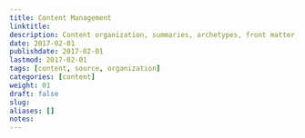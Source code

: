 ```yaml
---
title: Content Management
linktitle:
description: Content organization, summaries, archetypes, front matter, and supported formats.
date: 2017-02-01
publishdate: 2017-02-01
lastmod: 2017-02-01
tags: [content, source, organization]
categories: [content]
weight: 01
draft: false
slug:
aliases: []
notes:
---
```




